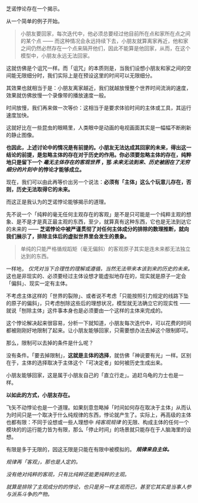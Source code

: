 芝诺悖论存在一个揭示。

从一个简单的例子开始。

> 小朋友要回家，每次迭代中，他必须总要经过他目前所在点和家所在点之间的某个点 —— 而这种情况会永远持续下去，小朋友就算离家再近，他和家之间仍然必然存在一个点来隔开他们，因此不能算是他回家，从而，在这个模型中，小朋友永远无法回家。
> 

这就仿佛是个诅咒一样。而「诅咒」的本质则是，当我们设想小朋友和家之间的空间能无限细分时，我们实际上是在预设这里的时间可以无限细分。

其效果也就相当于是：小朋友离家越近，我们就越放慢整个世界时间流淌的速度，效果就仿佛放慢一个录像带的播放速度一般。

时间放慢，我们再来做一次等价：这相当于是要求体验时间的主体或工具，其运行速度加快。

这就好比在一些昆虫的眼睛里，人类眼中是动画的电视画面其实是一幅幅不断刷新的静止图像。

**也因此，上述讨论中的情况是有前提的。小朋友无法达成其回家的未来，得出这一结论的前提，是忽略主体的存在对于历史的作用。你必须要忽略主体的存在，纯粹地只是留下一个 *毫无主体存在的客观世界* ，那 *未来无法到来、历史被困在了无穷细分的片刻中* 的悖论才能够成立。**

现在，我们可以由此再等价出另一个说法：**必须有「主体」这么个玩意儿存在，否则，历史无法取得它的未来。**

而这正是我认为的芝诺悖论能够揭示的道理。

先不说一个「纯粹的毫无任何主观存在的客观」是不是只可能是一个纯粹主观的想象、是不是才是真正最主观的东西，至少，就算真有这种东西，它也是无法到达它的未来的 —— **芝诺悖论中被严谨贯彻了对任何主体成分的排除的数理推断，就向我们展示了，排除主体后的虚拟世界里会发生的景象。**

> 单纯的只能严格循规蹈矩（毫无偏斜）的客观原子其实是连未来都无法独立达到的东西。
> 

一样地， *仅凭对当下合理性的理解或遵循，当然无法带来本该到来的历史的未来。*　这也是非现实的、必须要经过主体设想才能虚拟地存在的，现实就是原子一定会「偏斜」、现实一定有主体。

不考虑主体这样的「世界的裂隙」、或者说不考虑「只能按照引力规定的线路下坠的原子的偏斜」，只考虑刨除这些后的理想状况，模型就无法确立它的现实性 —— 就说「刨除主体」这件事本身也是必须要由一个这样的主体来完成的。

这个悖论解决起来很容易，分析一下就知道，小朋友每次迭代中，可以花费的时间都被刚刚好地限制了起来。让小朋友能够回家，只需要想办法去掉这个限制即可。

那么，限制可以去掉的条件是什么呢？

没有条件。「要去掉限制」，**这就是主体的选择**，就仿佛「神说要有光」一样。区别在于，主体的选择取决于主体这个「可决定者」如何被历史生成出来。

小朋友能够回家，这是属于小朋友自己的「直立行走」。追赶乌龟的力士也是一样。

**以如此的方式，小朋友存在。**

飞矢不动悖论也是一个道理。如果刻意忽略掉「时间如何存在取决于主体」从而认为时间只是一个取决于什么纯规律的东西，悖论就产生了。实际上，再高级的主体也都有限：不同于设想或一些人理想中 *纯客观规律* 的无限、构成主体的任何一个模块的的运行能力皆为有限，那么「停止时间」的场景就只能存在于人脑海里的设想。

有限是多于无限的，因这无限是只能在有限中被模拟的。 ***规律来自主体。*** 

*规律再「客观」，那也是人定的。*

*没有绝对纯粹的客观，只有比纯粹还能更纯粹的主观。*

*就算是排除了主观成分的的悖论，也只是另一样主观而已，甚至它其实是当事人参与派系斗争的产物。*




